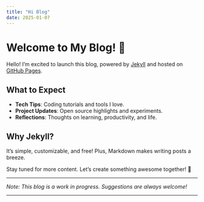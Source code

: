 ```yaml
---
title: "Hi Blog"
date: 2025-01-07
---
```


# Welcome to My Blog! 👋

Hello! I’m excited to launch this blog, powered by [Jekyll](https://jekyllrb.com/) and hosted on [GitHub Pages](https://pages.github.com/). 

## What to Expect
- **Tech Tips**: Coding tutorials and tools I love.
- **Project Updates**: Open source highlights and experiments.
- **Reflections**: Thoughts on learning, productivity, and life.

## Why Jekyll?
It’s simple, customizable, and free! Plus, Markdown makes writing posts a breeze.

Stay tuned for more content. Let’s create something awesome together! 🚀

---

_Note: This blog is a work in progress. Suggestions are always welcome!_

---
